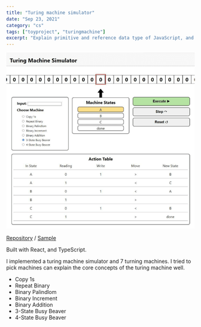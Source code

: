 ```yaml
---
title: "Turing machine simulator"
date: "Sep 23, 2021"
category: "cs"
tags: ["toyproject", "turingmachine"]
excerpt: "Explain primitive and reference data type of JavaScript, and immutability of object..."
---
```


<img src="/img/turing-machine-simulator.png">

[Repository](https://github.com/waynechoidev/turing-machine/) / [Sample](https://waynechoidev.github.io/turing-machine/)

Built with React, and TypeScript.

I implemented a turing machine simulator and 7 turning machines. I tried to pick machines can explain the core concepts of the turing machine well.

- Copy 1s
- Repeat Binary
- Binary Palindlom
- Binary Increment
- Binary Addition
- 3-State Busy Beaver
- 4-State Busy Beaver
